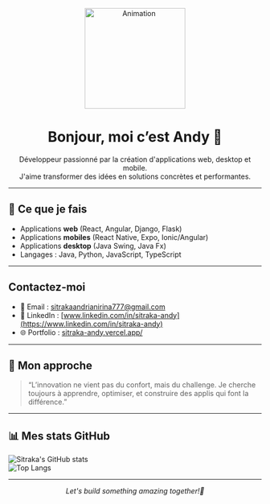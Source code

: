 <p align="center">
  <img src="https://media.giphy.com/media/3o7aD2saalBwwftBIY/giphy.gif](https://media.tenor.com/-buzIaq-QeoAAAAM/code-coding.gif" alt="Animation" width="200"/>
</p>

<h1 align="center">Bonjour, moi c’est Andy 👋</h1>

<p align="center">
  Développeur passionné par la création d'applications web, desktop et mobile.<br/>
  J'aime transformer des idées en solutions concrètes et performantes.<br/>
</p>

---

## 🚀 Ce que je fais 
- Applications **web** (React, Angular, Django, Flask)
- Applications **mobiles** (React Native, Expo, Ionic/Angular)
- Applications **desktop** (Java Swing, Java Fx)
- Langages : Java, Python, JavaScript, TypeScript

---

## Contactez-moi  
- 📧 Email : [sitrakaandrianirina777@gmail.com](mailto:sitrakaandrianirina777@gmail.com)
- 🔗 LinkedIn : [www.linkedin.com/in/sitraka-andy](https://www.linkedin.com/in/sitraka-andy)
- 🌐 Portfolio : [sitraka-andy.vercel.app/](https://sitraka-andy.vercel.app/)  

---

## 🎯 Mon approche  
> “L’innovation ne vient pas du confort, mais du challenge. Je cherche toujours à apprendre, optimiser, et construire des applis qui font la différence.”  

---

## 📊 Mes stats GitHub  
![Sitraka's GitHub stats](https://github-readme-stats.vercel.app/api?username=StAndyDev&show_icons=true&theme=radical)  
![Top Langs](https://github-readme-stats.vercel.app/api/top-langs/?username=StAndyDev&layout=compact&theme=radical)  

---

<p align="center">
  <em>Let's build something amazing together!🚀</em>
</p>
